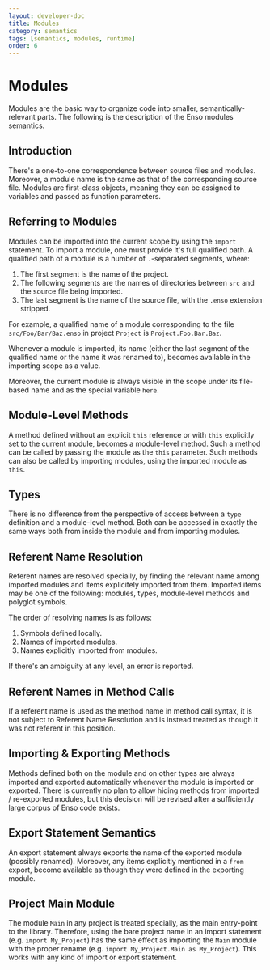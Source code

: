 ```yaml
---
layout: developer-doc
title: Modules
category: semantics
tags: [semantics, modules, runtime]
order: 6
---
```


# Modules

Modules are the basic way to organize code into smaller, semantically-relevant
parts. The following is the description of the Enso modules semantics.

## Introduction

There's a one-to-one correspondence between source files and modules. Moreover,
a module name is the same as that of the corresponding source file.
Modules are first-class objects, meaning they can be assigned to variables
and passed as function parameters.

## Referring to Modules

Modules can be imported into the current scope by using the `import` statement.
To import a module, one must provide it's full qualified path. A qualified path
of a module is a number of `.`-separated segments, where:
1. The first segment is the name of the project.
2. The following segments are the names of directories between `src` and the
   source file being imported.
3. The last segment is the name of the source file, with the `.enso` extension
   stripped.
   
For example, a qualified name of a module corresponding to the file
`src/Foo/Bar/Baz.enso` in project `Project` is `Project.Foo.Bar.Baz`.

Whenever a module is imported, its name (either the last segment of the
qualified name or the name it was renamed to), becomes available in the
importing scope as a value.

Moreover, the current module is always visible in the scope under its
file-based name and as the special variable `here`.

## Module-Level Methods

A method defined without an explicit `this` reference or with `this` explicitly
set to the current module, becomes a module-level method. Such a method can be
called by passing the module as the `this` parameter. Such methods can also be
called by importing modules, using the imported module as `this`.

## Types

There is no difference from the perspective of access between a `type` 
definition and a module-level method. Both can be accessed in exactly the same
ways both from inside the module and from importing modules.

## Referent Name Resolution

Referent names are resolved specially, by finding the relevant name among
imported modules and items explicitely imported from them. Imported items may
be one of the following: modules, types, module-level methods and polyglot
symbols.

The order of resolving names is as follows:
1. Symbols defined locally.
2. Names of imported modules.
3. Names explicitly imported from modules.

If there's an ambiguity at any level, an error is reported.

## Referent Names in Method Calls

If a referent name is used as the method name in method call syntax, it is not
subject to Referent Name Resolution and is instead treated as though it was not
referent in this position.

## Importing & Exporting Methods

Methods defined both on the module and on other types are always imported and
exported automatically whenever the module is imported or exported. There is
currently no plan to allow hiding methods from imported / re-exported modules,
but this decision will be revised after a sufficiently large corpus of Enso
code exists.

## Export Statement Semantics

An export statement always exports the name of the exported module (possibly
renamed). Moreover, any items explicitly mentioned in a `from` export, become
available as though they were defined in the exporting module.

## Project Main Module

The module `Main` in any project is treated specially, as the main entry-point
to the library. Therefore, using the bare project name in an import statement 
(e.g. `import My_Project`) has the same effect as importing the `Main` module
with the proper rename (e.g. `import My_Project.Main as My_Project`). This
works with any kind of import or export statement.